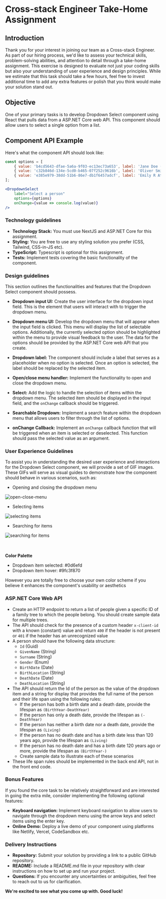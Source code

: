 # Cross-stack Engineer Take-Home Assignment

## Introduction

Thank you for your interest in joining our team as a Cross-stack Engineer. As part of our hiring process, we'd like to assess your technical skills, problem-solving abilities, and attention to detail through a take-home assignment. This exercise is designed to evaluate not just your coding skills but also your understanding of user experience and design principles. While we estimate that this task should take a few hours, feel free to invest additional time to add any extra features or polish that you think would make your solution stand out.

## Objective

One of your primary tasks is to develop Dropdown Select component using React that pulls data from a ASP.NET Core web API. This component should allow users to select a single option from a list.

## Component API Example

Here's what the component API should look like:

```jsx
const options = [
    { value: 'b4cd5643-dfae-5a6a-9f03-ec13ec73a653', label: 'Jane Doe (1877-1941)' },
    { value: 'c32b846d-134e-5cd0-b465-07f252c9616b', label: 'Oliver Smith (-1910)' },
    { value: 'e385e979-38dd-51b6-86e7-db1f6457adcf', label: 'Emily R Atkinson (Living)' },
];

<DropdownSelect
    label="Select a person"
    options={options}
    onChange={value => console.log(value)}
/>
```

### Technology guidelines

- **Technology Stack:** You must use NextJS and ASP.NET Core for this assignment.
- **Styling:** You are free to use any styling solution you prefer (CSS, Tailwind, CSS-in-JS etc).
- **TypeScript:** Typescript is optional for this assignment.
- **Tests:** Implement tests covering the basic functionality of the component.

### Design guidelines

This section outlines the functionalities and features that the Dropdown Select component should possess.

- **Dropdown input UI:** Create the user interface for the dropdown input field. This is the element that users will interact with to trigger the dropdown menu.

- **Dropdown menu UI:** Develop the dropdown menu that will appear when the input field is clicked. This menu will display the list of selectable options. Additionally, the currently selected option should be highlighted within the menu to provide visual feedback to the user. The data for the options should be provided by the ASP.NET Core web API that you create.

- **Dropdown label:** The component should include a label that serves as a placeholder when no option is selected. Once an option is selected, the label should be replaced by the selected item.

- **Open/close menu handler:** Implement the functionality to open and close the dropdown menu.

- **Select:** Add the logic to handle the selection of items within the dropdown menu. The selected item should be displayed in the input field, and the `onChange` callback should be triggered.

- **Searchable Dropdown:** Implement a search feature within the dropdown menu that allows users to filter through the list of options.

- **onChange Callback:** Implement an `onChange` callback function that will be triggered when an item is selected or deselected. This function should pass the selected value as an argument.


### User Experience Guidelines

To assist you in understanding the desired user experience and interactions for the Dropdown Select component, we will provide a set of GIF images. These GIFs will serve as visual guides to demonstrate how the component should behave in various scenarios, such as:

- Opening and closing the dropdown menu

<div align="left">
  <img src="https://github.com/washingtonsoares/frontend-take-home-assignment/assets/5726140/8b1d3616-677e-49e7-b2d9-0e46ebd0482d" alt="open-close-menu" />
</div>

- Selecting items

<div align="left">
 <img src="https://github.com/washingtonsoares/frontend-take-home-assignment/assets/5726140/4ae24c61-65c0-4ea2-abce-6666bf0d0032" alt="selecting items" />
</div>

- Searching for items

<div align="left">
 <img src="https://github.com/washingtonsoares/frontend-take-home-assignment/assets/5726140/682afdb9-b4cc-4d7b-b0f0-a6bafcdff02b" alt="searching for items" />
</div>

<br />
<br />

**Color Palette**

- Dropdown item selected: #0d6efd
- Dropdown item hover: #9fc3f870

However you are totally free to choose your own color scheme if you believe it enhances the component's usability or aesthetics

### ASP.NET Core Web API

- Create an HTTP endpoint to return a list of people given a specific ID of a family tree to which the people belong. You should create sample data for multiple trees.
- The API should check for the presence of a custom header `x-client-id` with a known (constant) value and return `400` if the header is not present or `401` if the header has an unrecognized value
- A person should have the following data structure:
  - `Id` (Guid)
  - `GivenName` (String)
  - `Surname` (String)
  - `Gender` (Enum)
  - `BirthDate` (Date)
  - `BirthLocation` (String)
  - `DeathDate` (Date)
  - `DeathLocation` (String)
- The API should return the Id of the person as the value of the dropdown item and a string for display that provides the full name of the person and their life span using the following rules:
  - If the person has both a birth date and a death date, provide the lifespan as `(BirthYear-DeathYear)`
  - If the person has only a death date, provide the lifespan as `(-DeathYear)`
  - If the person has neither a birth date nor a death date, provide the lifespan as `(Living)`
  - If the person has no death date and has a birth date less than 120 years ago, provide the lifespan as `(Living)`
  - If the person has no death date and has a birth date 120 years ago or more, provide the lifespan as `(BirthYear-)`
  - Create sample data to illustrate each of these scenarios
- These life span rules should be implemented in the back end API, not in the front end code.

### Bonus Features

If you found the core task to be relatively straightforward and are interested in going the extra mile, consider implementing the following optional features:

- **Keyboard navigation:** Implement keyboard navigation to allow users to navigate through the dropdown menu using the arrow keys and select items using the enter key.
- **Online Demo:** Deploy a live demo of your component using platforms like Netlify, Vercel, CodeSandbox etc.

### Delivery Instructions

- **Repository:** Submit your solution by providing a link to a public GitHub repository.
- **README:** Include a README.md file in your repository with clear instructions on how to set up and run your project.
- **Questions:** If you encounter any uncertainties or ambiguities, feel free to reach out to us for clarification.

**We're excited to see what you come up with. Good luck!**
